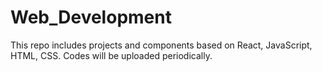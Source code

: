 # Web_Development
This repo includes projects and components based on React, JavaScript, HTML, CSS. Codes will be uploaded periodically.
